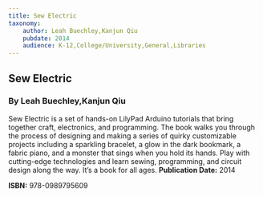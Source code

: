 ```yaml
---
title: Sew Electric
taxonomy:
	author: Leah Buechley,Kanjun Qiu
	pubdate: 2014
	audience: K-12,College/University,General,Libraries
---
```

## Sew Electric
### By Leah Buechley,Kanjun Qiu

Sew Electric is a set of hands-on LilyPad Arduino tutorials that bring together craft, electronics, and programming. The book walks you through the process of designing and making a series of quirky customizable projects including a sparkling bracelet, a glow in the dark bookmark, a fabric piano, and a monster that sings when you hold its hands. Play with cutting-edge technologies and learn sewing, programming, and circuit design along the way. It’s a book for all ages.
**Publication Date:** 2014

**ISBN:** 978-0989795609